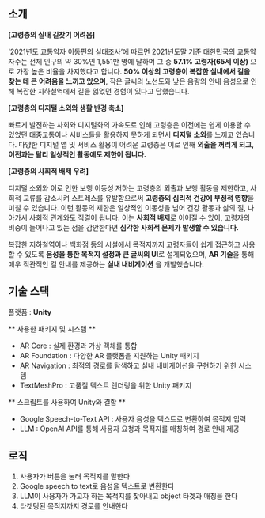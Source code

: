 
## 소개

**[고령층의 실내 길찾기 어려움]**

‘2021년도 교통약자 이동편의 실태조사’에 따르면 2021년도말 기준 대한민국의 교통약자수는 전체 인구의 약 30%인 1,551만 명에 달하며 그 중 **57.1% 고령자(65세 이상)** 으로 가장 높은 비율을 차지했다고 합니다. 
**50% 이상의 고령층이 복잡한 실내에서 길을 찾는 데 큰 어려움을 느끼고 있으며**, 작은 글씨의 노선도와 낮은 음량의 안내 음성으로 인해 복잡한 지하철역에서 길을 잃었던 경험이 있다고 답했습니다.

**[고령층의 디지털 소외와 생활 반경 축소]**

빠르게 발전하는 사회와 디지털화의 가속도로 인해 고령층은 이전에는 쉽게 이용할 수 있었던 대중교통이나 서비스들을 활용하지 못하게 되면서 **디지털 소외**를 느끼고 있습니다.
다양한 디지털 앱 및 서비스 활용이 어려운 고령층은 이로 인해 **외출을 꺼리게 되고, 이전과는 달리 일상적인 활동에도 제한이 됩니다.**

**[고령층의 사회적 배제 우려]**

디지털 소외와 이로 인한 보행 이동성 저하는 고령층의 외출과 보행 활동을 제한하고, 사회적 교류를 감소시켜 스트레스를 유발함으로써 **고령층의 심리적 건강에 부정적 영향**을 미칠 수 있습니다. 
이런 활동의 제한은 일상적인 이동성을 넘어 건강 활동과 삶의 질, 나아가서 사회적 관계와도 직결이 됩니다.
이는 **사회적 배제**로 이어질 수 있어, 고령자의 비중이 늘어나고 있는 점을 감안한다면 **심각한 사회적 문제가 발생할 수 있습니다.**

복잡한 지하철역이나 백화점 등의 시설에서 목적지까지 고령자들이 쉽게 접근하고 사용할 수 있도록
**음성을 통한 목적지 설정과 큰 글씨의 UI**로 설계되었으며, **AR 기술**을 통해 매우 직관적인 길 안내를 제공하는 **실내 내비게이션** 을 개발했습니다.


## 기술 스택

플랫폼 : **Unity**

** 사용한 패키지 및 시스템 **

- AR Core : 실제 환경과 가상 객체를 통합
- AR Foundation : 다양한 AR 플랫폼을 지원하는 Unity 패키지
- AR Navigation : 최적의 경로를 탐색하고 실내 내비게이션을 구현하기 위한 시스템
- TextMeshPro : 고품질 텍스트 렌더링을 위한 Unity 패키지

** 스크립트를 사용하여 Unity와 결합 ** 

- Google Speech-to-Text API : 사용자 음성을 텍스트로 변환하여 목적지 입력
- LLM : OpenAI API를 통해 사용자 요청과 목적지를 매칭하여 경로 안내 제공


## 로직

1. 사용자가 버튼을 눌러 목적지를 말한다
2. Google speech to text로 음성을 텍스트로 변환한다
3. LLM이 사용자가 가고자 하는 목적지를 찾아내고 object 타겟과 매칭을 한다
4. 타겟팅된 목적지까지 경로를 안내한다
